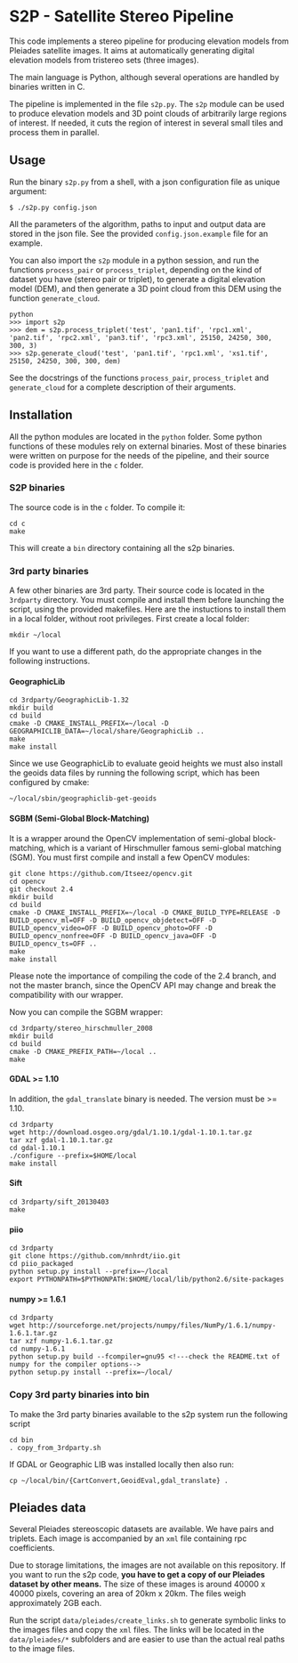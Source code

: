 # S2P - Satellite Stereo Pipeline

This code implements a stereo pipeline for producing elevation models from
Pleiades satellite images. It aims at automatically generating digital
elevation models from tristereo sets (three images).

The main language is Python, although several operations are handled by
binaries written in C.

The pipeline is implemented in the file `s2p.py`. The `s2p` module can be
used to produce elevation models and 3D point clouds of arbitrarily large
regions of interest. If needed, it cuts the region of interest in several
small tiles and process them in parallel.

## Usage

Run the binary `s2p.py` from a shell, with a json configuration file as unique
argument:

    $ ./s2p.py config.json

All the parameters of the algorithm, paths to input and output data are stored
in the json file. See the provided `config.json.example` file for an example.

You can also import the `s2p` module in a python session, and run the functions
`process_pair` or `process_triplet`, depending on the kind of dataset you have
(stereo pair or triplet), to generate a digital elevation model (DEM), and then
generate a 3D point cloud from this DEM using the function `generate_cloud`.

    python
    >>> import s2p
    >>> dem = s2p.process_triplet('test', 'pan1.tif', 'rpc1.xml', 'pan2.tif', 'rpc2.xml', 'pan3.tif', 'rpc3.xml', 25150, 24250, 300, 300, 3)
    >>> s2p.generate_cloud('test', 'pan1.tif', 'rpc1.xml', 'xs1.tif', 25150, 24250, 300, 300, dem)

See the docstrings of the functions `process_pair`, `process_triplet` and
`generate_cloud` for a complete description of their arguments.

## Installation

All the python modules are located in the `python` folder.  Some python
functions of these modules rely on external binaries. Most of these binaries
were written on purpose for the needs of the pipeline, and their source code is
provided here in the `c` folder.

### S2P binaries

The source code is in the `c` folder. To compile it:

    cd c
    make

This will create a `bin` directory containing all the s2p binaries.

### 3rd party binaries

A few other binaries are 3rd party. Their source code is located in the
`3rdparty` directory. You must compile and install them before launching the
script, using the provided makefiles. Here are the instuctions to install them
in a local folder, without root privileges. First create a local folder:

    mkdir ~/local

If you want to use a different path, do the appropriate changes in the
following instructions.

#### GeographicLib

    cd 3rdparty/GeographicLib-1.32
    mkdir build
    cd build
    cmake -D CMAKE_INSTALL_PREFIX=~/local -D GEOGRAPHICLIB_DATA=~/local/share/GeographicLib ..
    make
    make install

Since we use GeographicLib to evaluate geoid heights we must also install the
geoids data files by running the following script, which has been configured by
cmake:

    ~/local/sbin/geographiclib-get-geoids

#### SGBM (Semi-Global Block-Matching)

It is a wrapper around the OpenCV implementation of semi-global block-matching,
which is a variant of Hirschmuller famous semi-global matching (SGM). You must
first compile and install a few OpenCV modules:

    git clone https://github.com/Itseez/opencv.git
    cd opencv
    git checkout 2.4
    mkdir build
    cd build
    cmake -D CMAKE_INSTALL_PREFIX=~/local -D CMAKE_BUILD_TYPE=RELEASE -D BUILD_opencv_ml=OFF -D BUILD_opencv_objdetect=OFF -D BUILD_opencv_video=OFF -D BUILD_opencv_photo=OFF -D BUILD_opencv_nonfree=OFF -D BUILD_opencv_java=OFF -D BUILD_opencv_ts=OFF ..
    make
    make install

Please note the importance of compiling the code of the 2.4 branch, and not the
master branch, since the OpenCV API may change and break the compatibility with
our wrapper.

Now you can compile the SGBM wrapper:

    cd 3rdparty/stereo_hirschmuller_2008
    mkdir build
    cd build
    cmake -D CMAKE_PREFIX_PATH=~/local ..
    make

#### GDAL >= 1.10

In addition, the `gdal_translate` binary is needed. The version must be >= 1.10.

    cd 3rdparty
    wget http://download.osgeo.org/gdal/1.10.1/gdal-1.10.1.tar.gz
    tar xzf gdal-1.10.1.tar.gz
    cd gdal-1.10.1
    ./configure --prefix=$HOME/local
    make install

#### Sift

    cd 3rdparty/sift_20130403
    make

#### piio

    cd 3rdparty
    git clone https://github.com/mnhrdt/iio.git
    cd piio_packaged
    python setup.py install --prefix=~/local
    export PYTHONPATH=$PYTHONPATH:$HOME/local/lib/python2.6/site-packages

#### numpy >= 1.6.1

    cd 3rdparty
    wget http://sourceforge.net/projects/numpy/files/NumPy/1.6.1/numpy-1.6.1.tar.gz
    tar xzf numpy-1.6.1.tar.gz
    cd numpy-1.6.1
    python setup.py build --fcompiler=gnu95 <!---check the README.txt of numpy for the compiler options-->
    python setup.py install --prefix=~/local/


### Copy 3rd party binaries into bin

To make the 3rd party binaries available to the s2p system run the following script

    cd bin
    . copy_from_3rdparty.sh

If GDAL or Geographic LIB was installed locally then also run:

    cp ~/local/bin/{CartConvert,GeoidEval,gdal_translate} .


## Pleiades data

Several Pleiades stereoscopic datasets are available. We have pairs and
triplets. Each image is accompanied by an `xml` file containing rpc
coefficients.

Due to storage limitations, the images are not available on this repository.
If you want to run the s2p code, **you have to get a copy of our Pleiades
dataset by other means.** The size of these images is around 40000 x 40000
pixels, covering an area of 20km x 20km. The files weigh approximately 2GB
each.

Run the script `data/pleiades/create_links.sh` to generate symbolic links to
the images files and copy the `xml` files. The links will be located in the
`data/pleiades/*` subfolders and are easier to use than the actual real paths
to the image files.
